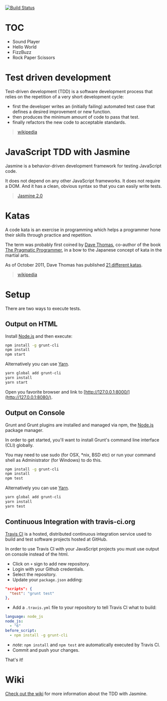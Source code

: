 [![Build Status](https://travis-ci.org/marcomontalbano/kata-jasmine.svg?branch=master)](https://travis-ci.org/marcomontalbano/kata-jasmine)


TOC
===

* Sound Player
* Hello World
* FizzBuzz
* Rock Paper Scissors


Test driven development
=======================

Test-driven development (TDD) is a software development process that relies on the repetition of a very short development cycle:

* first the developer writes an (initially failing) automated test case that defines a desired improvement or new function.
* then produces the minimum amount of code to pass that test.
* finally refactors the new code to acceptable standards.

> [wikipedia][Test driven_development]


JavaScript TDD with Jasmine
===========================

Jasmine is a behavior-driven development framework for testing JavaScript code.

It does not depend on any other JavaScript frameworks. It does not require a DOM. And it has a clean, obvious syntax so that you can easily write tests.

> [Jasmine 2.0][Jasmine 2.0]


Katas
=====

A code kata is an exercise in programming which helps a programmer hone their skills through practice and repetition.

The term was probably first coined by [Dave Thomas][], co-author of the book [The Pragmatic Programmer][], in a bow to the Japanese concept of kata in the martial arts.

As of October 2011, Dave Thomas has published [21 different katas][].

> [wikipedia][Kata_(programming)]


Setup
=====

There are two ways to execute tests.

Output on HTML
--------------

Install [Node.js][Node.js] and then execute:

```sh
npm install -g grunt-cli
npm install
npm start
```

Alternatively you can use [Yarn](https://yarnpkg.com/lang/en/).

```sh
yarn global add grunt-cli
yarn install
yarn start
```

Open you favorite browser and link to [http://127.0.0.1:8000/](http://127.0.0.1:8080/).

Output on Console
-----------------

Grunt and Grunt plugins are installed and managed via npm, the [Node.js][Node.js] package manager.

In order to get started, you'll want to install Grunt's command line interface (CLI) globally.

You may need to use sudo (for OSX, \*nix, BSD etc) or run your command shell as Administrator (for Windows) to do this.

```sh
npm install -g grunt-cli
npm install
npm test
```

Alternatively you can use [Yarn](Yarn).

```sh
yarn global add grunt-cli
yarn install
yarn test
```


Continuous Integration with travis-ci.org
-----------------------------------------

[Travis CI][Travis CI] is a hosted, distributed continuous integration service used to build and test software projects hosted at GitHub.

In order to use Travis CI with your JavaScript projects you must use output on console instead of the html.

* Click on `+` sign to add new repository.
* Login with your Github credentials.
* Select the repository.
* Update your `package.json` adding:

```json
"scripts": {
  "test": "grunt test"
},
```

* Add a `.travis.yml` file to your repository to tell Travis CI what to build:

```yaml
language: node_js
node_js:
  - "6"
before_script:
  - npm install -g grunt-cli

```

* *note*: `npm install` and `npm test` are automatically executed by Travis CI.
* Commit and push your changes.

That's it!


Wiki
====

[Check out the wiki] for more information about the TDD with Jasmine.



[Test driven_development]: http://en.wikipedia.org/wiki/Test-driven_development

[Jasmine 2.0]: http://jasmine.github.io/2.0/introduction.html

[Dave Thomas]: http://en.wikipedia.org/wiki/Dave_Thomas_(programmer)
[The Pragmatic Programmer]: http://en.wikipedia.org/wiki/The_Pragmatic_Programmer
[21 different katas]: http://codekata.com/
[Kata_(programming)]: http://en.wikipedia.org/wiki/Kata_(programming)

[Node.js]: http://nodejs.org

[Yarn]: https://yarnpkg.com/lang/en/

[Travis CI]: https://travis-ci.org/

[Check out the wiki]: https://github.com/mmontalbano/kata-jasmine/wiki

